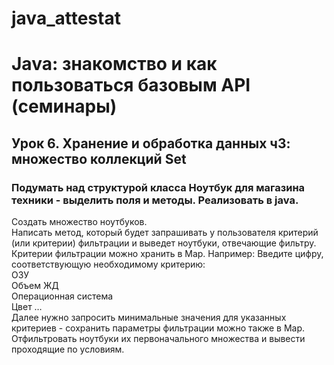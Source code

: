 # java_attestat

# Java: знакомство и как пользоваться базовым API (семинары)
## Урок 6. Хранение и обработка данных ч3: множество коллекций Set
### Подумать над структурой класса Ноутбук для магазина техники - выделить поля и методы. Реализовать в java.

Создать множество ноутбуков.  
Написать метод, который будет запрашивать у пользователя критерий (или критерии) фильтрации и выведет ноутбуки, отвечающие фильтру. Критерии фильтрации можно хранить в Map. Например: Введите цифру, соответствующую необходимому критерию:  
ОЗУ  
Объем ЖД  
Операционная система  
Цвет …  
Далее нужно запросить минимальные значения для указанных критериев - сохранить параметры фильтрации можно также в Map.  
Отфильтровать ноутбуки их первоначального множества и вывести проходящие по условиям.  
